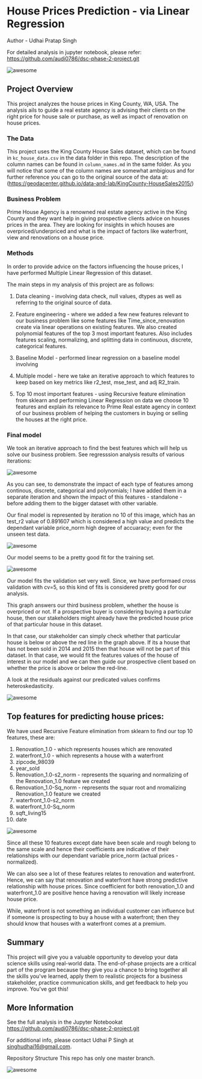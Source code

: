 # House Prices Prediction - via Linear Regression 

Author - Udhai Pratap Singh

For detailed analysis in jupyter notebook, please refer: https://github.com/audi0786/dsc-phase-2-project.git


![awesome](https://github.com/audi0786/dsc-phase-2-project/blob/main/images/House.webp)


## Project Overview

This project analyzes the house prices in King County, WA, USA. The analysis ails to guide a real estate agency is advising their clients
on the right price for house sale or purchase, as well as impact of renovation on house prices. 

### The Data

This project uses the King County House Sales dataset, which can be found in  `kc_house_data.csv` in the data folder in this repo. The description of the column names can be found in `column_names.md` in the same folder. As you will notice that some of the column names are somewhat ambigious and for further reference you can go to the original source of the data at: (https://geodacenter.github.io/data-and-lab/KingCounty-HouseSales2015/)





### Business Problem

Prime House Agency is a renowned real estate agency active in the King County and they want help in giving prospective clients advice 
on houses prices in the area. They are looking for insights in which houses are overpriced/underpriced and what is the impact of factors 
like waterfront, view and renovations on a house price. 



### Methods

In order to provide advice on the factors influencing the house prices, I have performed Multiple Linear Regression of this dataset. 

The main steps in my analysis of this project are as follows:
1. Data cleaning - involving data check, null values, dtypes as well as referring to the original source of data. 
2. Feature engineering - where we added a few new features relevant to our business problem like some features like Time_since_renovation 
create via linear operations on existing features. We also created polynomial features of the top 3 most important features. 
Also includes features scaling, normalizing, and splitting data in continuous, discrete, categorical features. 

3. Baseline Model - performed linear regression on a baseline model involving 

4. Multiple model - here we take an iterative approach to which features to keep based on key metrics like r2_test, mse_test, and adj R2_train. 

5. Top 10 most important features - using Recursive feature elimination from sklearn and performing Linear Regression on data we choose 10 features and explain its relevance to Prime Real estate agency in context of our business problem of helping the customers in buying or selling the houses at the right price. 



### Final model 

We took an iterative approach to find the best features which will help us solve our business problem. 
See regresssion analysis results of various iterations:

![awesome](https://github.com/audi0786/dsc-phase-2-project/blob/main/images/results%20of%2011%20iterations.jpg)


As you can see, to demonstrate the impact of each type of features among continous, discrete, categorical and polynomials; I have added 
them in a separate iteration and shown the impact of this features - standalone - before adding them to the bigger dataset with other variable. 

Our final model is represented by iteration no 10 of this image, which has an test_r2 value of 0.891607 which is considered a high value and
predicts the dependant variable price_norm high degree of accuaracy; even for the unseen test data. 

![awesome](https://github.com/audi0786/dsc-phase-2-project/blob/main/images/Final_model_traininig_set_predictions.png)

Our model seems to be a pretty good fit for the training set. 


![awesome](https://github.com/audi0786/dsc-phase-2-project/blob/main/images/Final_model_validation_set_predictions.png)

Our model fits the validation set very well. Since, we have performaed cross validation with cv=5, so this kind of fits is considered pretty good for our analysis. 

This graph answers our third business problem, whether the house is overpriced or not. If a prospective buyer is considering buying a 
particular house, then our stakeholders might already have the predicted house price of that particular house in this dataset. 

In that case, our stakeholder can simply check whether that particular house is below or above the red line in the graph above. 
If its a house that has not been sold in 2014 and 2015 then that house will not be part of this dataset. In that case, we would 
fit the features values of the house of interest in our model and we can then guide our prospective client based on whether the 
price is above or below the red-line. 


A look at the residuals against our predicated values confirms heteroskedasticity. 

![awesome](https://github.com/audi0786/dsc-phase-2-project/blob/main/images/Residual_plot_training__Validation_sets_final_model.png)





## Top features for predicting house prices:
We have used Recursive Feature elimination from sklearn to find our top 10 features, these are:

1. Renovation_1.0 - which represents houses which are renovated
2. waterfront_1.0 - which represents a house with a waterfront
3. zipcode_98039
4. year_sold
5. Renovation_1.0-s2_norm - represents the squaring and normalizing of the Renovation_1.0 feature we created
6. Renovation_1.0-Sq_norm - represents the squar root and nromalizing Renovation_1.0 feature we created
7. waterfront_1.0-s2_norm
8. waterfront_1.0-Sq_norm
9. sqft_living15
10. date 

![awesome](https://github.com/audi0786/dsc-phase-2-project/blob/main/images/top%2010%20feat%20with%20coefficients.jpg)

Since all these 10 features except date have been scale and rough belong to the same scale and hence their coefficients are 
indicative of their relationships with our dependant variable price_norm (actual prices - normalized). 

We can also see a lot of these features relates to renovation and waterfront. Hence, we can say that renovation and waterfront 
have strong predictive relationship with house prices. Since coefficient for both renovation_1.0 and waterfront_1.0 are 
positive hence having a renovation will likely increase house price. 

While, waterfront is not something an individual customer can influence but if someone is prospecting to buy a house with a 
waterfront; then they should know that houses with a waterfront comes at a premium. 




## Summary

This project will give you a valuable opportunity to develop your data science skills using real-world data. The end-of-phase projects are a critical part of the program because they give you a chance to bring together all the skills you've learned, apply them to realistic projects for a business stakeholder, practice communication skills, and get feedback to help you improve. You've got this!



##  More Information
See the full analysis in the Jupyter Notebookat https://github.com/audi0786/dsc-phase-2-project.git

For additional info, please contact Udhai P Singh at singhudhai16@gmail.com.

Repository Structure
This repo has only one master branch.

![awesome](https://github.com/audi0786/dsc-phase-2-project/blob/main/images/repo%20structure.jpg)




